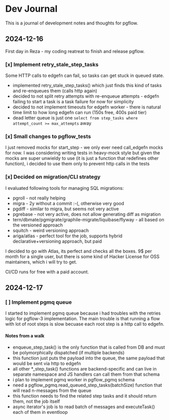 # Dev Journal

This is a journal of development notes and thoughts for pgflow.

## 2024-12-16

First day in Reza - my coding reatreat to finish and release pgflow.

### [x] Implement **retry_stale_step_tasks**

Some HTTP calls to edgefn can fail, so tasks can get stuck in queued state.

- implemented retry_stale_step_tasks() which just finds this kind of tasks and re-enqueues them (calls http again)
- decided to not split retry attempts with re-enqueue attempts - edgefn failing to start a task is a task failure for now for simplicity
- decided to not implement timeouts for edgefn worker - there is natural time limit to how long edgefn can run (150s free, 400s paid tier)
- dead letter queue is just one `select from step_tasks where attempt_count >= max_attempts` away

### [x] Small changes to pgflow_tests

I just removed mocks for start_step - we only ever need call_edgefn mocks for now.
I was considering writing tests in heavy-mock style but given the mocks are super
unwieldy to use (it is just a function that redefines other function),
i decided to use them only to prevent http calls in the tests

### [x] Decided on migration/CLI strategy

I evaluated following tools for managing SQL migrations:

- pgroll - not really helping
- migra - 2y without a commit :-(, otherwise very good
- pgdiff - similar to migra, but seems not very active
- pgrebase - not very active, does not allow generating diff as migration
- tern/dbmate/pgmigrate/graphile-migrate/liquibase/flyway - all based on the versioned approach
- squitch - weird versioning approach
- ariga/atlas - perfect tool for the job, supports hybrid declarative+versioning approach, but paid

I decided to go with Atlas, its perfect and checks all the boxes.
9$ per month for a single user, but there is some kind of Hacker License for OSS maintainers,
which i will try to get.

CI/CD runs for free with a paid account.

## 2024-12-17

### [ ] Implement **pgmq** queue

I started to implement pgmq queue because i had troubles with the retries logic for pgflow-3 implementation.
The main trouble is that running a flow with lot of root steps is slow becuase each root step is a http call to edgefn.

#### Notes from a walk

- enqueue_step_task() is the only function that is called from DB and must be polymorphically dispatched (if multiple backends)
- this function just puts the payload into the queue, the same payload that would be sent via http to edgefn
- all other \*\_step_task() functions are backend-specific and can live in separate namespace and JS handlers can call them from that schema
- i plan to implement pgmq worker in pgflow_pgmq schema
- need a pgflow_pgmq.read_queued_step_tasks(batchSize) function that will read n-messages from the queue
- this function needs to find the related step tasks and it should return them, not the job itself
- async iterator's job is to read batch of messages and executeTask() each of them in eventloop

